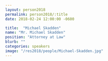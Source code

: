 ```yaml
---
layout: person2018
permalink: person2018/:title
date: 2018-02-24 12:00:00 -0600

title:  "Michael Skadden"
name: "Mr. Michael Skadden"
position: "Attorney at Law"
blurb: ""
categories: speakers
image: "/res2018/people/Michael-Skadden.jpg"
---
```



